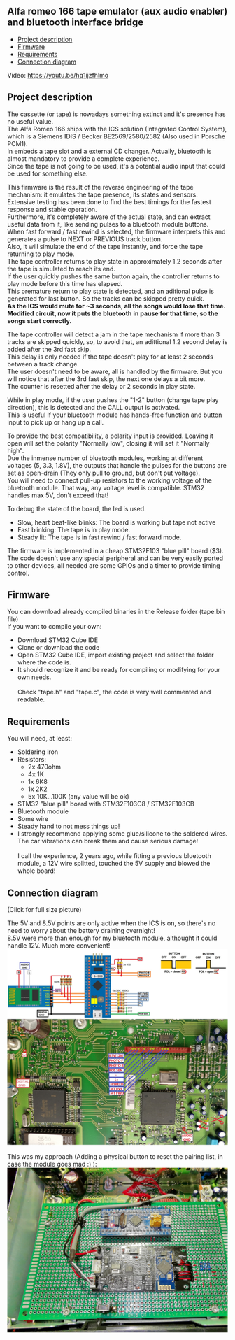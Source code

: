 ## Alfa romeo 166 tape emulator (aux audio enabler) and bluetooth interface bridge 

<!-- MarkdownTOC -->

* [Project description](#description)
* [Firmware](#firmware)
* [Requirements](#requirements)
* [Connection diagram](#connection)

<!-- /MarkdownTOC -->

Video:
https://youtu.be/hq1ijzfhlmo

<a id="description"></a>
## Project description
The cassette (or tape) is nowadays something extinct and it's presence has no useful value.<br>
The Alfa Romeo 166 ships with the ICS solution (Integrated Control System), which is a Siemens IDIS / Becker BE2569/2580/2582 (Also used in Porsche PCM1).<br>
In embeds a tape slot and a external CD changer. Actually, bluetooth is almost mandatory to provide a complete experience.<br>
Since the tape is not going to be used, it's a potential audio input that could be used for something else.<br>

This firmware is the result of the reverse engineering of the tape mechanism: it emulates the tape presence, its states and sensors.<br>
Extensive testing has been done to find the best timings for the fastest response and stable operation.<br>
Furthermore, it's completely aware of the actual state, and can extract useful data from it, like sending pulses to a bluetooth module buttons.<br>
When fast forward / fast rewind is selected, the firmware interprets this and generates a pulse to  NEXT or PREVIOUS track button.<br>
Also, it will simulate the end of the tape instantly, and force the tape returning to play mode.<br>
The tape controller returns to play state in approximately 1.2 seconds after the tape is simulated to reach its end.<br>
If the user quickly pushes the same button again, the controller returns to play mode before this time has elapsed.<br> 
This premature return to play state is detected, and an aditional pulse is generated for last button. So the tracks can be skipped pretty quick.<br>
**As the ICS would mute for ~3 seconds, all the songs would lose that time. Modified circuit, now it puts the bluetooth in pause for that time, so the songs start correctly.**

The tape controller will detect a jam in the tape mechanism if more than 3 tracks are skipped quickly, so, to avoid that, an adittional 1.2 second delay is added after the 3rd fast skip.<br>
This delay is only needed if the tape doesn't play for at least 2 seconds between a track change.<br>
The user doesn't need to be aware, all is handled by the firmware. But you will notice that after the 3rd fast skip, the next one delays a bit more.<br>
The counter is resetted after the delay or 2 seconds in play state.<br>

While in play mode, if the user pushes the "1-2" button (change tape play direction), this is detected and the CALL output is activated.<br>
This is useful if your bluetooth module has hands-free function and button input to pick up or hang up a call.<br>

To provide the best compatibility, a polarity input is provided. Leaving it open will set the polarity "Normally low", closing it will set it "Normally high".<br>
Due the inmense number of bluetooth modules, working at different voltages (5, 3.3, 1.8V), the outputs that handle the pulses for the buttons are set as open-drain (They only pull to ground, but don't put voltage).<br>
You will need to connect pull-up resistors to the working voltage of the bluetooth module. That way, any voltage level is compatible. STM32 handles max 5V, don't exceed that!

To debug the state of the board, the led is used.<br>
- Slow, heart beat-like blinks: The board is working but tape not active<br>
- Fast blinking: The tape is in play mode.
- Steady lit: The tape is in fast rewind / fast forward mode.


The firmware is implemented in a cheap STM32F103 "blue pill" board ($3).<br>
The code doesn't use any special peripheral and can be very easily ported to other devices, all needed are some GPIOs and a timer to provide timing control.

<a id="firmware"></a>
## Firmware

You can download already compiled binaries in the Release folder (tape.bin file)<br>
If you want to compile your own:
- Download STM32 Cube IDE
- Clone or download the code
- Open STM32 Cube IDE, import existing project and select the folder where the code is.<br>
- 
  It should recognize it and be ready for compiling or modifying for your own needs.<br>  
  Check "tape.h" and "tape.c", the code is very well commented and readable. <br>

<a id="Requirements"></a>
## Requirements

You will need, at least:<br>
- Soldering iron
- Resistors:
  - 2x 470ohm  
  - 4x 1K  
  - 1x 6K8  
  - 1x 2K2  
  - 5x 10K...100K (any value will be ok)    
- STM32 "blue pill" board with STM32F103C8 / STM32F103CB 
- Bluetooth module
- Some wire
- Steady hand to not mess things up!
- I strongly recommend applying some glue/silicone to the soldered wires.<br>
  The car vibrations can break them and cause serious damage!<br>  
  I call the experience, 2 years ago, while fitting a previous bluetooth module, a 12V wire splitted, touched the 5V supply and blowed the whole board!<br>  
  
<a id="Connection"></a>
## Connection diagram

(Click for full size picture)

The 5V and 8.5V points are only active when the ICS is on, so there's no need to worry about the battery draining overnight!<br>
8.5V were more than enough for my bluetooth module, althought it could handle 12V. Much more convenient!<br> 
 ![IMAGE](https://raw.githubusercontent.com/deividAlfa/Alfa166Bluetooth/master/Pictures/Connection.jpg)
 
 
 This was my approach (Adding a physical button to reset the pairing list, in case the module goes mad :) ):<br>
 ![IMAGE](https://raw.githubusercontent.com/deividAlfa/Alfa166Bluetooth/master/Pictures/Board.jpg)

